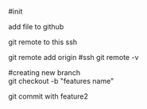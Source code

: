 #init 

add file to github  

git remote to this ssh 

git remote add origin #ssh 
git remote -v 

#creating new branch  
git checkout -b "features name"

git commit with feature2